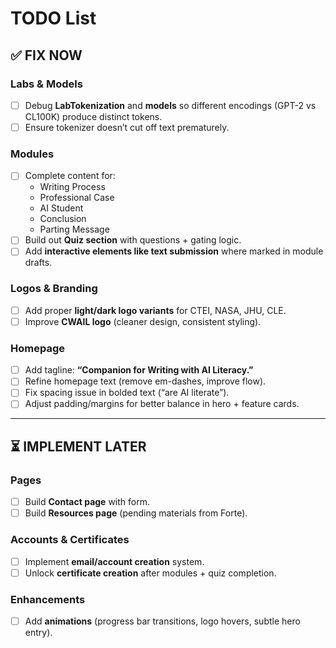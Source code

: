 # TODO List

## ✅ FIX NOW

### Labs & Models
- [ ] Debug **LabTokenization** and **models** so different encodings (GPT-2 vs CL100K) produce distinct tokens.
- [ ] Ensure tokenizer doesn’t cut off text prematurely.

### Modules
- [ ] Complete content for:
  - Writing Process  
  - Professional Case  
  - AI Student  
  - Conclusion  
  - Parting Message  
- [ ] Build out **Quiz section** with questions + gating logic.
- [ ] Add **interactive elements like text submission** where marked in module drafts.

### Logos & Branding
- [ ] Add proper **light/dark logo variants** for CTEI, NASA, JHU, CLE.  
- [ ] Improve **CWAIL logo** (cleaner design, consistent styling).  

### Homepage
- [ ] Add tagline: **“Companion for Writing with AI Literacy.”**  
- [ ] Refine homepage text (remove em-dashes, improve flow).  
- [ ] Fix spacing issue in bolded text (“are AI literate”).  
- [ ] Adjust padding/margins for better balance in hero + feature cards.  

---

## ⏳ IMPLEMENT LATER

### Pages
- [ ] Build **Contact page** with form.  
- [ ] Build **Resources page** (pending materials from Forte).  

### Accounts & Certificates
- [ ] Implement **email/account creation** system.  
- [ ] Unlock **certificate creation** after modules + quiz completion.  

### Enhancements
- [ ] Add **animations** (progress bar transitions, logo hovers, subtle hero entry).  
